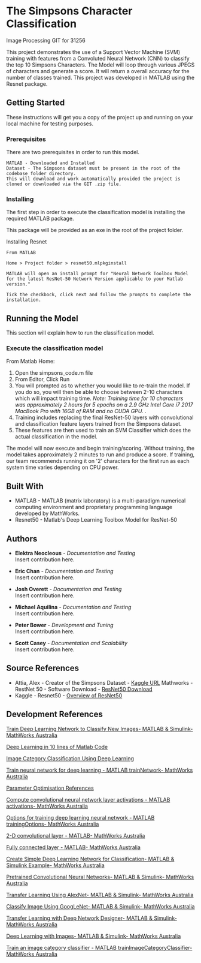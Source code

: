 # The Simpsons Character Classification

Image Processing GIT for 31256

This project demonstrates the use of a Support Vector Machine (SVM) training with features from a Convoluted Neural Network (CNN)
to classify the top 10 Simpsons Characters. The Model will loop through various JPEGS of characters and generate a score. It will
return a overall accuracy for the number of classes trained. This project was developed in MATLAB using the Resnet package.
 

## Getting Started

These instructions will get you a copy of the project up and running on your local machine for testing purposes.

### Prerequisites

There are two prerequisites in order to run this model.

```
MATLAB - Downloaded and Installed
Dataset - The Simpsons dataset must be present in the root of the codebase folder directory. 
This will download and work automatically provided the project is cloned or downloaded via the GIT .zip file.
```

### Installing

The first step in order to execute the classification model is installing the required MATLAB package.

This package will be provided as an exe in the root of the project folder.

Installing Resnet

```
From MATLAB

Home > Project folder > resnet50.mlpkginstall

MATLAB will open an install prompt for "Neural Network Toolbox Model for the latest ResNet-50 Network Version applicable to your Matlab version."

Tick the checkbock, click next and follow the prompts to complete the installation.
```

## Running the Model

This section will explain how to run the classification model.

### Execute the classification model

From Matlab Home:

1. Open the simpsons_code.m file
2. From Editor, Click Run
3. You will prompted as to whether you would like to re-train the model. If you do so, you will then be able to choose between 2-10 characters which will impact training time. 
<em>Note: Training time for 10 characters was approximately 2 hours for 5 epochs on a 2.9 GHz Intel Core i7 2017 MacBook Pro with 16GB of RAM and no CUDA GPU. </em>.  
4. Training includes replacing the final ResNet-50 layers with convolutional and classification feature layers trained from the Simpsons dataset.
5. These features are then used to train an SVM Classifier which does the actual classification in the model.

The model will now execute and begin training/scoring. Without training, the model takes approximately 2 minutes to run and produce a score. If training, our team recommends running it on '2' characters for the first run as each system time varies depending on CPU power.

## Built With

*  MATLAB - MATLAB (matrix laboratory) is a multi-paradigm numerical computing environment and proprietary programming language developed by MathWorks.
*  Resnet50 -  Matlab's Deep Learning Toolbox Model for ResNet-50


## Authors

* **Elektra Neocleous** - *Documentation and Testing*  
	Insert contribution here.
  
* **Eric Chan** - *Documentation and Testing*  
	Insert contribution here. 
  	
* **Josh Overett** - *Documentation and Testing*   
	Insert contribution here.
  	
* **Michael Aquilina** - *Documentation and Testing*   
	Insert contribution here.
  	
* **Peter Bower** - *Development and Tuning*   
	Insert contribution here.
  
* **Scott Casey** - *Documentation and Scalability*   
	Insert contribution here.
	

## Source References

* Attia, Alex - Creator of the Simpsons Dataset - [Kaggle URL](https://www.kaggle.com/alexattia/the-simpsons-characters-dataset)
Mathworks - RestNet 50 - Software Download - [ResNet50 Download](https://au.mathworks.com/matlabcentral/fileexchange/64626-deep-learning-toolbox-model-for-resnet-50-network)
* Kaggle - Resnet50 - [Overview of ResNet50](https://www.kaggle.com/keras/resnet50)


## Development References
[Train Deep Learning Network to Classify New Images- MATLAB & Simulink- MathWorks Australia](https://au.mathworks.com/help/deeplearning/examples/train-deep-learning-network-to-classify-new-images.html)

[Deep Learning in 10 lines of Matlab Code](https://blogs.mathworks.com/pick/2017/02/24/deep-learning-transfer-learning-in-10-lines-of-matlab-code/)

[Image Category Classification Using Deep Learning](https://www.mathworks.com/examples/matlab-computer-vision/mw/vision-ex77068225-image-category-classification-using-deep-learning#17)

[Train neural network for deep learning - MATLAB trainNetwork- MathWorks Australia](https://au.mathworks.com/help/deeplearning/ref/trainnetwork.html#bu6sn60-2)

[Parameter Optimisation References](https://towardsdatascience.com/understanding-learning-rates-and-how-it-improves-performance-in-deep-learning-d0d4059c1c10)

[Compute convolutional neural network layer activations - MATLAB activations- MathWorks Australia](https://au.mathworks.com/help/deeplearning/ref/activations.html)

[Options for training deep learning neural network - MATLAB trainingOptions- MathWorks Australia](https://au.mathworks.com/help/deeplearning/ref/trainingoptions.html)

[2-D convolutional layer - MATLAB- MathWorks Australia](https://au.mathworks.com/help/deeplearning/ref/nnet.cnn.layer.convolution2dlayer.html#mw_308497ca-95e8-402a-9c40-18157b47a74a)

[Fully connected layer - MATLAB- MathWorks Australia](https://au.mathworks.com/help/deeplearning/ref/nnet.cnn.layer.fullyconnectedlayer.html#mw_bac20c29-f95b-423a-816a-428fc8e0463e)

[Create Simple Deep Learning Network for Classification- MATLAB & Simulink Example- MathWorks Australia](https://au.mathworks.com/help/deeplearning/examples/create-simple-deep-learning-network-for-classification.html)

[Pretrained Convolutional Neural Networks- MATLAB & Simulink- MathWorks Australia](https://au.mathworks.com/help/deeplearning/ug/pretrained-convolutional-neural-networks.html)

[Transfer Learning Using AlexNet- MATLAB & Simulink- MathWorks Australia](https://au.mathworks.com/help/deeplearning/examples/transfer-learning-using-alexnet.html)

[Classify Image Using GoogLeNet- MATLAB & Simulink- MathWorks Australia](https://au.mathworks.com/help/deeplearning/examples/classify-image-using-googlenet.html)

[Transfer Learning with Deep Network Designer- MATLAB & Simulink- MathWorks Australia](https://au.mathworks.com/help/deeplearning/ug/transfer-learning-with-deep-network-designer.html)

 [Deep Learning with Images- MATLAB & Simulink- MathWorks Australia](https://au.mathworks.com/help/deeplearning/deep-learning-with-images.html)
 
[Train an image category classifier - MATLAB trainImageCategoryClassifier- MathWorks Australia](http://au.mathworks.com/help/vision/ref/trainimagecategoryclassifier.html)
